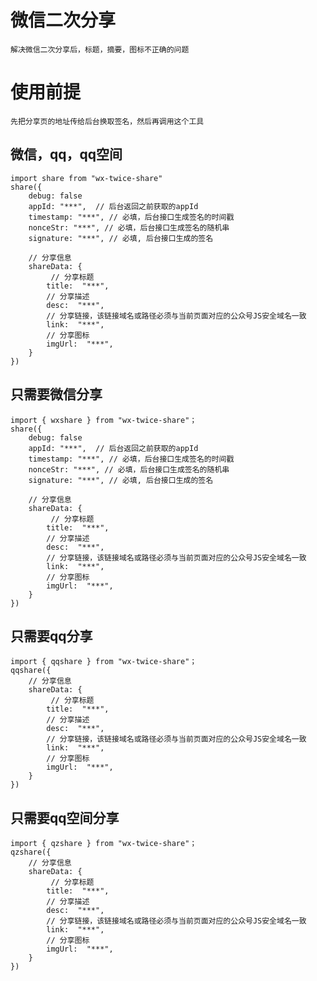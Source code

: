 # 微信二次分享
    解决微信二次分享后，标题，摘要，图标不正确的问题
    
# 使用前提
    先把分享页的地址传给后台换取签名，然后再调用这个工具

## 微信，qq，qq空间
    import share from "wx-twice-share"
    share({
        debug: false
        appId: "***",  // 后台返回之前获取的appId
        timestamp: "***", // 必填，后台接口生成签名的时间戳
        nonceStr: "***", // 必填，后台接口生成签名的随机串
        signature: "***", // 必填, 后台接口生成的签名

        // 分享信息
        shareData: {
             // 分享标题
            title:  "***",
            // 分享描述
            desc:  "***",
            // 分享链接，该链接域名或路径必须与当前页面对应的公众号JS安全域名一致
            link:  "***",
            // 分享图标
            imgUrl:  "***",
        }
    })

## 只需要微信分享
    import { wxshare } from "wx-twice-share"；
    share({
        debug: false
        appId: "***",  // 后台返回之前获取的appId
        timestamp: "***", // 必填，后台接口生成签名的时间戳
        nonceStr: "***", // 必填，后台接口生成签名的随机串
        signature: "***", // 必填, 后台接口生成的签名

        // 分享信息
        shareData: {
             // 分享标题
            title:  "***",
            // 分享描述
            desc:  "***",
            // 分享链接，该链接域名或路径必须与当前页面对应的公众号JS安全域名一致
            link:  "***",
            // 分享图标
            imgUrl:  "***",
        }
    })

## 只需要qq分享
    import { qqshare } from "wx-twice-share"；
    qqshare({
        // 分享信息
        shareData: {
             // 分享标题
            title:  "***",
            // 分享描述
            desc:  "***",
            // 分享链接，该链接域名或路径必须与当前页面对应的公众号JS安全域名一致
            link:  "***",
            // 分享图标
            imgUrl:  "***",
        }
    })

## 只需要qq空间分享
    import { qzshare } from "wx-twice-share"；
    qzshare({
        // 分享信息
        shareData: {
             // 分享标题
            title:  "***",
            // 分享描述
            desc:  "***",
            // 分享链接，该链接域名或路径必须与当前页面对应的公众号JS安全域名一致
            link:  "***",
            // 分享图标
            imgUrl:  "***",
        }
    })